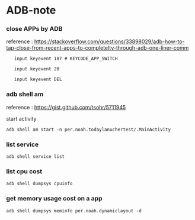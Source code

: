 # ADB-note

### close APPs by ADB

reference : https://stackoverflow.com/questions/33898029/adb-how-to-tap-close-from-recent-apps-to-completelty-through-adb-one-liner-comm

       input keyevent 187 # KEYCODE_APP_SWITCH

       input keyevent 20

       input keyevent DEL       

### adb shell am

reference : https://gist.github.com/tsohr/5711945

start activity
  
    adb shell am start -n per.noah.todaylanuchertest/.MainActivity

### list service

    adb shell service list

### list cpu cost

    adb shell dumpsys cpuinfo

### get memory usage cost on a app  

    adb shell dumpsys meminfo per.noah.dynamiclayout -d
